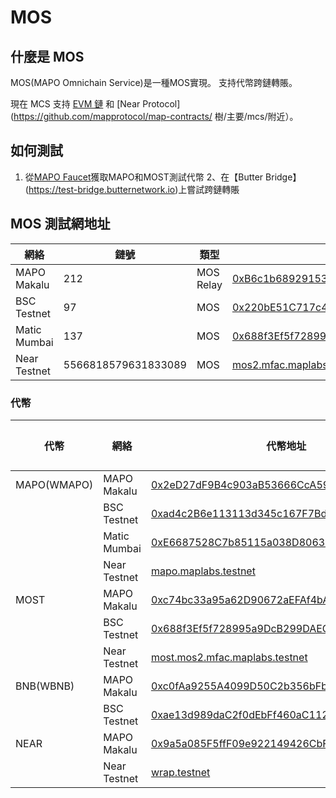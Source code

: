 # MOS

## 什麼是 MOS
MOS(MAPO Omnichain Service)是一種MOS實現。 支持代幣跨鏈轉賬。

現在 MCS 支持 [EVM 鏈](https://github.com/mapprotocol/map-contracts/tree/main/mcs/evmv2) 和 [Near Protocol](https://github.com/mapprotocol/map-contracts/ 樹/主要/mcs/附近）。

## 如何測試
1. 從[MAPO Faucet](https://faucet.mapprotocol.io)獲取MAPO和MOST測試代幣
2、在【Butter Bridge】(https://test-bridge.butternetwork.io)上嘗試跨鏈轉賬

## MOS 測試網地址


| 網絡 | 鏈號 | 類型 | 合約地址                                                                                                              |
|--------------|-------------------------|-----------|---------------------------------------------------------------------------------------------------------------------------------|
| MAPO Makalu  | 212                     | MOS Relay | [0xB6c1b689291532D11172Fb4C204bf13169EC0dCA](https://testnet.maposcan.io/address/0xb6c1b689291532d11172fb4c204bf13169ec0dca)    |
| BSC Testnet  | 97                      | MOS       | [0x220bE51C717c4E257Cb8e96be8591740336623F8](https://testnet.bscscan.com/address/0x220bE51C717c4E257Cb8e96be8591740336623F8)    |
| Matic Mumbai | 137                     | MOS       | [0x688f3Ef5f728995a9DcB299DAEC849CA2E49ddE1](https://mumbai.polygonscan.com/address/0x688f3Ef5f728995a9DcB299DAEC849CA2E49ddE1) |
| Near Testnet | 5566818579631833089 |  MOS      | [mos2.mfac.maplabs.testnet](https://explorer.testnet.near.org/accounts/mos2.mfac.maplabs.testnet)                               |

### 代幣

| 代幣 | 網絡 | 代幣地址 | 進度製 | 注意 |
|-------------|--------------|-------------------------------------------------------------------------------------------------------------------------------|----------|----------|
| MAPO(WMAPO) | MAPO Makalu  | [0x2eD27dF9B4c903aB53666CcA59AFB431F7D15e91](https://testnet.maposcan.io/token/0x2ed27df9b4c903ab53666cca59afb431f7d15e91)    | 18       |          |
|             | BSC Testnet  | [0xad4c2B6e113113d345c167F7BdAA5A5D1cD00273](https://testnet.bscscan.com/token/0xad4c2b6e113113d345c167f7bdaa5a5d1cd00273)    | 18       | mintable |
|             | Matic Mumbai | [0xE6687528C7b85115a038D806339dd7E7b869B87C](https://mumbai.polygonscan.com/token/0xE6687528C7b85115a038D806339dd7E7b869B87C) | 18       |          |
|             | Near Testnet | [mapo.maplabs.testnet](https://explorer.testnet.near.org/accounts/mapo.maplabs.testnet)                                       | 24       |          |
| MOST        | MAPO Makalu  | [0xc74bc33a95a62D90672aEFAf4bA784285903cf09](https://testnet.maposcan.io/token/0xc74bc33a95a62d90672aefaf4ba784285903cf09)    | 18       |          |
|             | BSC Testnet  | [0x688f3Ef5f728995a9DcB299DAEC849CA2E49ddE1](https://testnet.bscscan.com/token/0x688f3Ef5f728995a9DcB299DAEC849CA2E49ddE1)    | 18       | mintable |
|             | Near Testnet | [most.mos2.mfac.maplabs.testnet](https://explorer.testnet.near.org/accounts/most.mos2.mfac.maplabs.testnet)                   | 24       | mintable |
| BNB(WBNB)   | MAPO Makalu  | [0xc0fAa9255A4099D50C2b356bFbD440B69359cEa3](https://testnet.maposcan.io/token/0xc0faa9255a4099d50c2b356bfbd440b69359cea3)    | 18       | mintable |
|             | BSC Testnet  | [0xae13d989daC2f0dEbFf460aC112a837C89BAa7cd](https://testnet.bscscan.com/token/0xae13d989daC2f0dEbFf460aC112a837C89BAa7cd)    | 18       |          |
| NEAR        | MAPO Makalu | [0x9a5a085F5ffF09e922149426CbF6892F7df1dF79](https://testnet.maposcan.io/token/0x9a5a085f5fff09e922149426cbf6892f7df1df79)    | 18       | mintable |
|             | Near Testnet | [wrap.testnet](https://explorer.testnet.near.org/accounts/wrap.testnet)                                                       | 24       |          |
